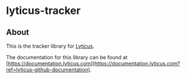# lyticus-tracker

## About

This is the tracker library for [Lyticus](https://lyticus.com?ref=lyticus-github-about).

The documentation for this library can be found at [https://documentation.lyticus.com](https://documentation.lyticus.com?ref=lyticus-github-documentation).
